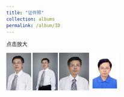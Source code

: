 ```yaml
---
title: "证件照"
collection: albums
permalink: /album/ID
---
```

点击放大
<style>.gallery-img{ height: 150px;object-fit: cover;margin-bottom: 4px;}</style>
<a href="../keli_photo/ID/P020180928258101403240.jpg"><img src="../keli_photo/ID/P020180928258101403240.jpg" height="100"></a>
<a href="../keli_photo/ID/韩克利-形象照.jpg"><img src="../keli_photo/ID/韩克利-形象照.jpg" height="100"></a>
<a href="../keli_photo/ID/韩克利-证件照.jpg"><img src="../keli_photo/ID/韩克利-证件照.jpg" height="100"></a>
<a href="../keli_photo/ID/韩克利1寸.jpg"><img src="../keli_photo/ID/韩克利1寸.jpg" height="100"></a>
